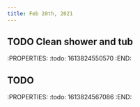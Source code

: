 ```yaml
---
title: Feb 20th, 2021
---
```


## TODO Clean shower and tub
:PROPERTIES:
:todo: 1613824550570
:END:
## TODO 
:PROPERTIES:
:todo: 1613824567086
:END:
